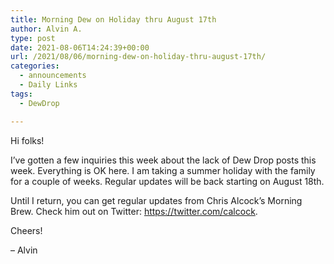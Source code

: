 ```yaml
---
title: Morning Dew on Holiday thru August 17th
author: Alvin A.
type: post
date: 2021-08-06T14:24:39+00:00
url: /2021/08/06/morning-dew-on-holiday-thru-august-17th/
categories:
  - announcements
  - Daily Links
tags:
  - DewDrop

---
```

Hi folks!

I&#8217;ve gotten a few inquiries this week about the lack of Dew Drop posts this week. Everything is OK here. I am taking a summer holiday with the family for a couple of weeks. Regular updates will be back starting on August 18th.

Until I return, you can get regular updates from Chris Alcock&#8217;s Morning Brew. Check him out on Twitter: https://twitter.com/calcock.

Cheers!

&#8211; Alvin